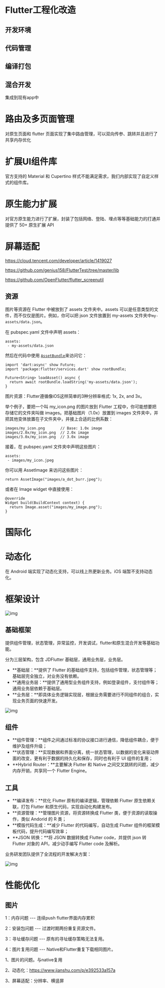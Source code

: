 # Flutter工程化改造

## 开发环境

## 代码管理

## 编译打包

## 混合开发

集成到现有app中

# 路由及多页面管理

对原生页面和 flutter 页面实现了集中路由管理，可以双向传参、跳转并且进行了共享内存优化



# 扩展UI组件库

官方支持的 Material 和 Cupertino 样式不能满足需求，我们内部实现了自定义样式的组件库。



# 原生能力扩展

对官方原生能力进行了扩展，封装了包括网络、登陆、埋点等等基础能力的打通并提供了 50+ 原生扩展 API

# 屏幕适配

https://cloud.tencent.com/developer/article/1419027

https://github.com/genius158/FlutterTest/tree/master/lib

https://github.com/OpenFlutter/flutter_screenutil

## 资源

图片等资源在 Flutter 中被放到了 assets 文件夹中。assets 可以是任意类型的文件，而不仅仅是图片。例如，你可以把 json 文件放置到 my-assets 文件夹中`my-assets/data.json`。

在 pubspec.yaml 文件中声明 assets：

```
assets:
 - my-assets/data.json
```

然后在代码中使用 [`AssetBundle`](https://docs.flutter.io/flutter/services/AssetBundle-class.html)来访问它：

```
import 'dart:async' show Future;
import 'package:flutter/services.dart' show rootBundle;

Future<String> loadAsset() async {
  return await rootBundle.loadString('my-assets/data.json');
}
```

图片资源：Flutter遵循像iOS这样简单的3种分辨率格式: 1x, 2x, and 3x。

举个例子，要把一个叫 my_icon.png 的图片放到 Flutter 工程中，你可能想要把存储它的文件夹叫做 images。把基础图片（1.0x）放置到 images 文件夹中，并把其他变体放置在子文件夹中，并接上合适的比例系数：

```
images/my_icon.png       // Base: 1.0x image
images/2.0x/my_icon.png  // 2.0x image
images/3.0x/my_icon.png  // 3.0x image
```

接着，在 pubspec.yaml 文件夹中声明这些图片：

```
assets:
 - images/my_icon.jpeg
```

你可以用 AssetImage 来访问这些图片：

```
return AssetImage("images/a_dot_burr.jpeg");
```

或者在 Image widget 中直接使用：

```
@override
Widget build(BuildContext context) {
  return Image.asset("images/my_image.png");
}
```

# 国际化



# 动态化

在 Android 端实现了动态化支持，可以线上热更新业务。iOS 端暂不支持动态化。



# 框架设计

![img](https://mmbiz.qpic.cn/mmbiz_png/XIibZ0YbvibkVnVdL8BzoLuSZsvtUuTdiaiceSaDEob5Iia1Tj9R7JeVv9MzluBwLjHVNEnXdvarLF3ZSRS7G2NoBtg/640?wx_fmt=png&wxfrom=5&wx_lazy=1&wx_co=1)

## 基础框架

提供组件管理，状态管理，异常监控，开发调试，flutter和原生混合开发等基础功能。

分为三层架构，包含 JDFlutter 基础层，通用业务层，业务层。

- **基础层：**提供了 Flutter 的基础组件支持，包括组件管理，状态管理等；基础层完全独立，对业务没有依赖。
- **通用业务层：**提供了通用型业务组件支持，例如登录组件，支付组件等；通用业务层依赖于基础层。
- **业务层：**即具体业务逻辑实现层，根据业务需要进行不同组件的组合，实现业务页面的快速开发。

![img](https://mmbiz.qpic.cn/mmbiz_png/XIibZ0YbvibkVnVdL8BzoLuSZsvtUuTdiaicRyrFmLiaWhlLU83RGGPafoib0gfhfNNmWQSYlWibcfP4Jy68SPNBQxF5A/640?wx_fmt=png&wxfrom=5&wx_lazy=1&wx_co=1)

## 组件

- **组件管理：**组件之间通过标准的协议接口进行通信，降低组件耦合，便于维护及组件升级；
- **状态管理：**实现数据和界面分离，统一状态管理，以数据的变化来驱动界面的改变，更有利于数据的持久化和保存，同时也有利于 UI 组件的复用；
- **Hybrid Router：**主要解决 Flutter 和 Native 之间交叉跳转的问题，减少内存开销，共享同一个 Flutter Engine。

## 工具

- **编译发布：**优化 Flutter 原有的编译逻辑，管理依赖 Flutter 原生依赖关联，打包 Flutter 和原生代码，实现自动化构建发布。
- **资源管理：**管理图片资源，将资源转换成 Flutter 类，便于资源的读取操作，类似 Andorid 的 R 类；
- **模版代码生成：**减少 Flutter 的代码编写，自动生成 Flutter 组件的框架模板代码，提升代码编写效率；
- **JSON 转换：**将 JSON 数据转换成 Flutter code，并提供 json 转 Flutter 对象的 API，减少动手编写 Flutter code 及解析。

业务研发团队提供了全流程的开发解决方案：

![img](https://mmbiz.qpic.cn/mmbiz_png/XIibZ0YbvibkVnVdL8BzoLuSZsvtUuTdiaicCnwN0gWb62DnbvPnjIfX1jCLCicTwibBAM70fz6cR4KTNvJvcsiarSqPw/640?wx_fmt=png&wxfrom=5&wx_lazy=1&wx_co=1)



# 性能优化

## 图片

1：内存问题 --- 连续push flutter界面内存累积

2：安装包问题 --- 过渡时期两份重复资源文件。

3：寻址缓存问题 --- 原有的寻址缓存策略无法复用。

4：图片复用问题 --- Native和Flutter重复下载相同图片。







1、图片的问题。与native复用

2、动态化：https://www.jianshu.com/p/e392533a157a

3、屏幕适配：分辨率、横竖屏

